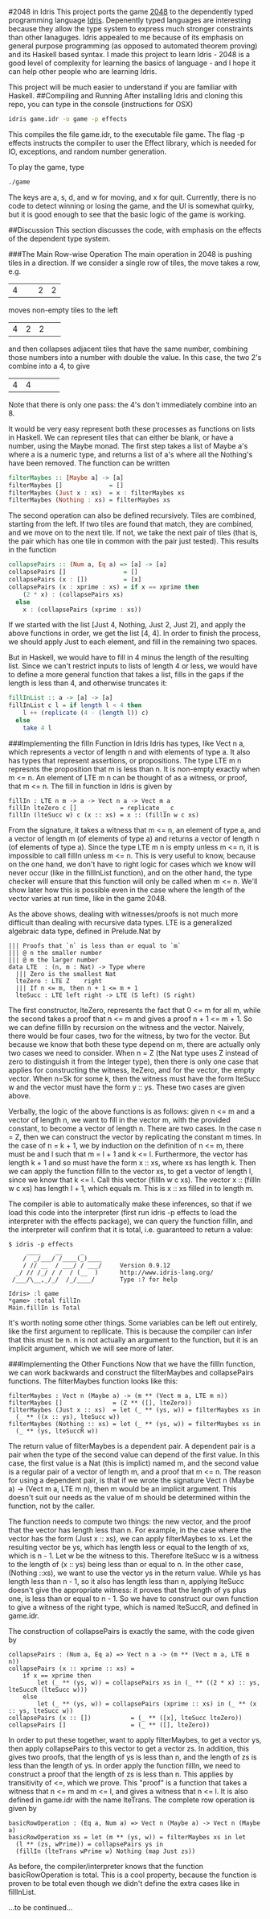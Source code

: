 #2048 in Idris
This project ports the game [2048](http://gabrielecirulli.github.io/2048/) to the dependently typed programming language [Idris](http://www.idris-lang.org/).  Depenently typed languages are interesting because they allow the type system to express much stronger constraints than other lanaguges.  Idris appealed to me because of its emphasis on general purpose programming (as opposed to automated theorem proving) and its Haskell based syntax.  I made this project to learn Idris - 2048 is a good level of complexity for learning the basics of language - and I hope it can help other people who are learning Idris.

This project will be much easier to understand if you are familiar with Haskell.
##Compiling and Running
After installing Idris and cloning this repo, you can type in the console (instructions for OSX)
```bash
idris game.idr -o game -p effects
```
This compiles the file game.idr, to the executable file game.  The flag -p effects instructs the compiler
to user the Effect library, which is needed for IO, exceptions, and random number generation.

To play the game, type
```bash
./game
```

The keys are a, s, d, and w for moving, and x for quit.  Currently, there is no code
to detect winning or losing the game, and the UI is somewhat quirky, but it is good
enough to see that the basic logic of the game is working.

##Discussion
This section discusses the code, with emphasis on the effects of the dependent type system.

###The Main Row-wise Operation
The main operation in 2048 is pushing tiles in a direction.  If we consider a single row of tiles, the move takes a row, e.g.
<table>
    <tr>
        <td>4</td><td>&nbsp;&nbsp;</td><td>2</td><td>2</td>
    </tr>
</table>
moves non-empty tiles to the left
<table>
    <tr>
        <td>4</td><td>2</td><td>2</td><td>&nbsp;&nbsp;</td>
    </tr>
</table>
and then collapses adjacent tiles that have the same number, combining those numbers into a number with double the value. In this case, the two 2's combine into a 4, to give
<table>
    <tr>
        <td>4</td><td>4</td><td>&nbsp;&nbsp;</td><td>&nbsp;&nbsp;</td>
    </tr>
</table>
Note that there is only one pass: the 4's don't immediately combine into an 8.

It would be very easy represent both these processes as functions on lists in Haskell.  We can represent tiles that can either be blank, or have a number, using the Maybe monad.  The first step takes a list of Maybe a's where a is a numeric type, and returns a list of a's where all the Nothing's have been removed.  The function can be written
```haskell
filterMaybes :: [Maybe a] -> [a]
filterMaybes []             = []
filterMaybes (Just x : xs)  = x : filterMaybes xs
filterMaybes (Nothing : xs) = filterMaybes xs
```
The second operation can also be defined recursively.  Tiles are combined, starting from the left.  If two tiles are found that match, they are combined, and we move on to the next tile.  If not, we take the next pair of tiles (that is, the pair which has one tile in common with the pair just tested).  This results in the function
```haskell
collapsePairs :: (Num a, Eq a) => [a] -> [a]
collapsePairs []                = []
collapsePairs (x : [])          = [x]
collapsePairs (x : xprime : xs) = if x == xprime then
    (2 * x) : (collapsePairs xs)
  else
    x : (collapsePairs (xprime : xs))
```

If we started with the list [Just 4, Nothing, Just 2, Just 2], and apply the above functions in order, we get the list [4, 4].  In order to finish the process, we should apply Just to each element, and fill in the remaining two spaces.

But in Haskell, we would have to fill in 4 minus the length of the resulting list.  Since we can't restrict inputs to lists of length 4 or less, we would have to define a more general function that takes a list, fills in the gaps if the length is less than 4, and otherwise truncates it:
```haskell
fillInList :: a -> [a] -> [a]
fillInList c l = if length l < 4 then
    l ++ (replicate (4 - (length l)) c)
  else
  	take 4 l
```
###Implementing the filIn Function in Idris
Idris has types, like Vect n a, which represents a vector of length n and with elements of type a.  It also has types that represent assertions, or propositions.  The type LTE m n represnts the proposition that m is less than n.  It is non-empty exactly when m <= n.  An element of LTE m n can be thought of as a witness, or proof, that m <= n.  The fill in function in Idris is given by
```
fillIn : LTE n m -> a -> Vect n a -> Vect m a
fillIn lteZero c []            = replicate _ c
fillIn (lteSucc w) c (x :: xs) = x :: (fillIn w c xs)
```
From the signature, it takes a witness that m <= n, an element of type a, and a vector of length m (of elements of type a) and returns a vector of length n (of elements of type a).  Since the type LTE m n is empty unless m <= n, it is impossible to call fillIn unless m <= n.  This is very useful to know, because on the one hand, we don't have to right logic for cases which we know will never occur (like in the fillInList function), and on the other hand, the type checker will ensure that this function will only be called when m <= n.  We'll show later how this is possible even in the case where the length of the vector varies at run time, like in the game 2048.

As the above shows, dealing with witnesses/proofs is not much more difficult than dealing with recursive data types.  LTE is a generalized algebraic data type, defined in Prelude.Nat by
```
||| Proofs that `n` is less than or equal to `m`
||| @ n the smaller number
||| @ m the larger number
data LTE  : (n, m : Nat) -> Type where
  ||| Zero is the smallest Nat
  lteZero : LTE Z    right
  ||| If n <= m, then n + 1 <= m + 1
  lteSucc : LTE left right -> LTE (S left) (S right)
```
The first constructor, lteZero, represents the fact that 0 <= m for all m, while the second takes a proof that n <= m and gives a proof n + 1 <= m + 1.  So we can define fillIn by recursion on the witness and the vector.  Naively, there would be four cases, two for the witness, by two for the vector.  But because we know that both these type depend on m, there are actually only two cases we need to consider.  When n = Z (the Nat type uses Z instead of zero to distinguish it from the Integer type), then there is only one case that applies for constructing the witness, lteZero, and for the vector, the empty vector. When n=Sk for some k, then the witness must have the form lteSucc w and the vector must have the form y :: ys.  These two cases are given above.

Verbally, the logic of the above functions is as follows: given n <= m and a vector of length n, we want to fill in the vector m, with the provided constant, to become a vector of length n.  There are two cases.  In the case n = Z, then we can construct the vector by replicating the constant m times.  In the case of n = k + 1, we by induction on the definition of n <= m, there must be and l such that m = l + 1 and k <= l.  Furthermore, the vector has length k + 1 and so must have the form x :: xs, where xs has length k.  Then we can apply the function fillIn to the vector xs, to get a vector of length l, since we know that k <= l.  Call this vector (fillIn w c xs).  The vector x :: (fillIn w c xs) has length l + 1, which equals m.  This is x :: xs filled in to length m.

The compiler is able to automatically make these inferences, so that if we load this code into the interpreter (first run idris -p effects to load the interpreter with the effects package), we can query the function fillIn, and the interpreter will confirm that it is total, i.e. guaranteed to return a value:
```
$ idris -p effects
     ____    __     _                                          
    /  _/___/ /____(_)____                                     
    / // __  / ___/ / ___/     Version 0.9.12
  _/ // /_/ / /  / (__  )      http://www.idris-lang.org/      
 /___/\__,_/_/  /_/____/       Type :? for help                

Idris> :l game
*game> :total fillIn 
Main.fillIn is Total
```

It's worth noting some other things.  Some variables can be left out entirely, like the first argument to repllicate.  This is because the compiler can infer that this must be n.  n is not actually an argument to the function, but it is an implicit argument, which we will see more of later.

###Implementing the Other Functions
Now that we have the fillIn function, we can work backwards and construct the filterMaybes and collapsePairs functions.  The filterMaybes function looks like this:
```
filterMaybes : Vect n (Maybe a) -> (m ** (Vect m a, LTE m n))
filterMaybes []              = (Z ** ([], lteZero))
filterMaybes (Just x :: xs)  = let (_ ** (ys, w)) = filterMaybes xs in
  (_ ** ((x :: ys), lteSucc w))
filterMaybes (Nothing :: xs) = let (_ ** (ys, w)) = filterMaybes xs in
  (_ ** (ys, lteSuccR w))
```
The return value of filterMaybes is a dependent pair.  A dependent pair is a pair when the type of the second value can depend of the first value.  In this case, the first value is a Nat (this is implict) named m, and the second value is a regular pair of a vector of length m, and a proof that m <= n.  The reason for using a dependent pair, is that if we wrote the signature Vect n (Maybe a) -> (Vect m a, LTE m n), then m would be an implicit argument.  This doesn't suit our needs as the value of m should be determined within the function, not by the caller.

The function needs to compute two things: the new vector, and the proof that the vector has length less than n.  For example, in the case where the vector has the form (Just x :: xs), we can apply filterMaybes to xs.  Let the resulting vector be ys, which has length less or equal to the length of xs, which is n - 1.  Let w be the witness to this.  Therefore lteSucc w is a witness to the length of (x :: ys) being less than or equal to n.  In the other case, (Nothing ::xs), we want to use the vector ys in the return value.  While ys has length less than n - 1, so it also has length less than n, applying lteSucc doesn't give the appropriate witness: it proves that the length of ys plus one, is less than or equal to n - 1.  So we have to construct our own function to give a witness of the right type, which is named lteSuccR, and defined in game.idr.

The construction of collapsePairs is exactly the same, with the code given by
```
collapsePairs : (Num a, Eq a) => Vect n a -> (m ** (Vect m a, LTE m n))
collapsePairs (x :: xprime :: xs) = 
    if x == xprime then
    	let (_ ** (ys, w)) = collapsePairs xs in (_ ** ((2 * x) :: ys, lteSuccR (lteSucc w)))
    else
        let (_ ** (ys, w)) = collapsePairs (xprime :: xs) in (_ ** (x :: ys, lteSucc w))
collapsePairs (x :: [])           = (_ ** ([x], lteSucc lteZero))
collapsePairs []                  = (_ ** ([], lteZero))

```

In order to put these together, want to apply filterMaybes, to get a vector ys, then apply collapsePairs to this vector to get a vector zs.  In addition, this gives two proofs, that the length of ys is less than n, and the length of zs is less than the length of ys.  In order apply the function fillIn, we need to construct a proof that the length of zs is less than n.  This applies by transitivity of <=, which we prove.  This "proof" is a function that takes a witness that n <= m and m <= l, and gives a witness that n <= l.  It is also defined in game.idr with the name lteTrans.  The complete row operation is given by

```
basicRowOperation : (Eq a, Num a) => Vect n (Maybe a) -> Vect n (Maybe a)
basicRowOperation xs = let (m ** (ys, w)) = filterMaybes xs in let
  (l ** (zs, wPrime)) = collapsePairs ys in
  (fillIn (lteTrans wPrime w) Nothing (map Just zs))
```

As before, the compiler/interpreter knows that the function basicRowOperation is total.  This is a cool property, because the function is proven to be total even though we didn't define the extra cases like in fillInList.

...to be continued...

